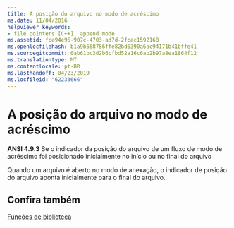 ```yaml
---
title: A posição do arquivo no modo de acréscimo
ms.date: 11/04/2016
helpviewer_keywords:
- file pointers [C++], append mode
ms.assetid: fca94e95-907c-4703-ad7d-2fcac1592168
ms.openlocfilehash: b1a9b668786ffe82bd6390a6ac94171b41bffe41
ms.sourcegitcommit: 0ab61bc3d2b6cfbd52a16c6ab2b97a8ea1864f12
ms.translationtype: MT
ms.contentlocale: pt-BR
ms.lasthandoff: 04/23/2019
ms.locfileid: "62233666"
---
```

# <a name="file-position-in-append-mode"></a>A posição do arquivo no modo de acréscimo

**ANSI 4.9.3** Se o indicador da posição do arquivo de um fluxo de modo de acréscimo foi posicionado inicialmente no início ou no final do arquivo

Quando um arquivo é aberto no modo de anexação, o indicador de posição do arquivo aponta inicialmente para o final do arquivo.

## <a name="see-also"></a>Confira também

[Funções de biblioteca](../c-language/library-functions.md)
